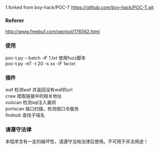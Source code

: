 1.forked from boy-hack/POC-T https://github.com/boy-hack/POC-T.git  

### Referer  
http://www.freebuf.com/sectool/176562.html  

### 使用  
poc-t.py --batch -iF 1.txt 使用fuzz脚本  
poc-t.py -eT -t 20 -s xx -iF 1w.txt

### 插件  
waf 检测waf 并返回没有waf的url  
craw 爬取链接中的相关地址  
vulscan 检测sql注入漏洞  
portscan 端口扫描，检测弱口令服务  
findsub 查找子域名 

### 请遵守法律  
本程序含有一定的破坏性，请遵守当地法律后使用。不可用于非法用途！  
